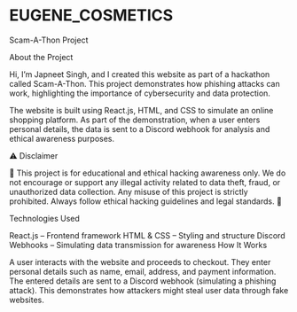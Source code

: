 # EUGENE_COSMETICS
Scam-A-Thon Project

About the Project

Hi, I’m Japneet Singh, and I created this website as part of a hackathon called Scam-A-Thon. This project demonstrates how phishing attacks can work, highlighting the importance of cybersecurity and data protection.

The website is built using React.js, HTML, and CSS to simulate an online shopping platform. As part of the demonstration, when a user enters personal details, the data is sent to a Discord webhook for analysis and ethical awareness purposes.

⚠️ Disclaimer

🚨 This project is for educational and ethical hacking awareness only. We do not encourage or support any illegal activity related to data theft, fraud, or unauthorized data collection. Any misuse of this project is strictly prohibited. Always follow ethical hacking guidelines and legal standards. 🚨

Technologies Used

React.js – Frontend framework
HTML & CSS – Styling and structure
Discord Webhooks – Simulating data transmission for awareness
How It Works

A user interacts with the website and proceeds to checkout.
They enter personal details such as name, email, address, and payment information.
The entered details are sent to a Discord webhook (simulating a phishing attack).
This demonstrates how attackers might steal user data through fake websites.

